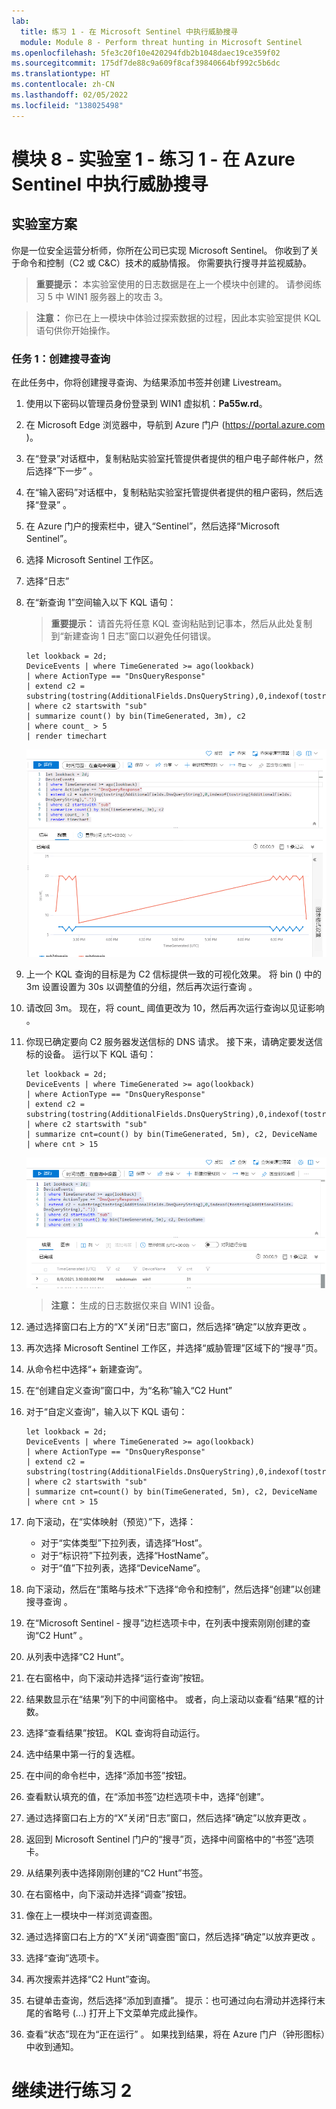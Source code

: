 ```yaml
---
lab:
  title: 练习 1 - 在 Microsoft Sentinel 中执行威胁搜寻
  module: Module 8 - Perform threat hunting in Microsoft Sentinel
ms.openlocfilehash: 5fe3c20f10e420294fdb2b1048daec19ce359f02
ms.sourcegitcommit: 175df7de88c9a609f8caf39840664bf992c5b6dc
ms.translationtype: HT
ms.contentlocale: zh-CN
ms.lasthandoff: 02/05/2022
ms.locfileid: "138025498"
---
```

# <a name="module-8---lab-1---exercise-1---perform-threat-hunting-in-microsoft-sentinel"></a>模块 8 - 实验室 1 - 练习 1 - 在 Azure Sentinel 中执行威胁搜寻

## <a name="lab-scenario"></a>实验室方案

你是一位安全运营分析师，你所在公司已实现 Microsoft Sentinel。 你收到了关于命令和控制（C2 或 C&C）技术的威胁情报。 你需要执行搜寻并监视威胁。

>**重要提示：** 本实验室使用的日志数据是在上一个模块中创建的。 请参阅练习 5 中 WIN1 服务器上的攻击 3。

>**注意：** 你已在上一模块中体验过探索数据的过程，因此本实验室提供 KQL 语句供你开始操作。 


### <a name="task-1-create-a-hunting-query"></a>任务 1：创建搜寻查询

在此任务中，你将创建搜寻查询、为结果添加书签并创建 Livestream。

1. 使用以下密码以管理员身份登录到 WIN1 虚拟机：**Pa55w.rd**。  

1. 在 Microsoft Edge 浏览器中，导航到 Azure 门户 (https://portal.azure.com )。

1. 在“登录”对话框中，复制粘贴实验室托管提供者提供的租户电子邮件帐户，然后选择“下一步”  。

1. 在“输入密码”对话框中，复制粘贴实验室托管提供者提供的租户密码，然后选择“登录”  。

1. 在 Azure 门户的搜索栏中，键入“Sentinel”，然后选择“Microsoft Sentinel”。

1. 选择 Microsoft Sentinel 工作区。

1. 选择“日志” 

1. 在“新查询 1”空间输入以下 KQL 语句：

   >**重要提示：** 请首先将任意 KQL 查询粘贴到记事本，然后从此处复制到“新建查询 1 日志”窗口以避免任何错误。

   ```KQL
   let lookback = 2d;
   DeviceEvents | where TimeGenerated >= ago(lookback) 
   | where ActionType == "DnsQueryResponse"
   | extend c2 = substring(tostring(AdditionalFields.DnsQueryString),0,indexof(tostring(AdditionalFields.DnsQueryString),"."))
   | where c2 startswith "sub"
   | summarize count() by bin(TimeGenerated, 3m), c2
   | where count_ > 5
   | render timechart 
   ```

   ![屏幕快照](../Media/SC200_hunting1.png)

1. 上一个 KQL 查询的目标是为 C2 信标提供一致的可视化效果。 将 bin () 中的 3m 设置设置为 30s 以调整值的分组，然后再次运行查询 。

1. 请改回 3m。 现在，将 count_ 阈值更改为 10，然后再次运行查询以见证影响 。

1. 你现已确定要向 C2 服务器发送信标的 DNS 请求。 接下来，请确定要发送信标的设备。 运行以下 KQL 语句：

   ```KQL
   let lookback = 2d;
   DeviceEvents | where TimeGenerated >= ago(lookback) 
   | where ActionType == "DnsQueryResponse"
   | extend c2 = substring(tostring(AdditionalFields.DnsQueryString),0,indexof(tostring(AdditionalFields.DnsQueryString),".")) 
   | where c2 startswith "sub"
   | summarize cnt=count() by bin(TimeGenerated, 5m), c2, DeviceName
   | where cnt > 15
   ```

   ![屏幕快照](../Media/SC200_hunting2.png)

   >**注意：** 生成的日志数据仅来自 WIN1 设备。

1. 通过选择窗口右上方的“X”关闭“日志”窗口，然后选择“确定”以放弃更改 。 

1. 再次选择 Microsoft Sentinel 工作区，并选择“威胁管理”区域下的“搜寻”页。

1. 从命令栏中选择“+ 新建查询”。

1. 在“创建自定义查询”窗口中，为“名称”输入“C2 Hunt” 

1. 对于“自定义查询”，输入以下 KQL 语句：

   ```KQL
   let lookback = 2d;
   DeviceEvents | where TimeGenerated >= ago(lookback) 
   | where ActionType == "DnsQueryResponse"
   | extend c2 = substring(tostring(AdditionalFields.DnsQueryString),0,indexof(tostring(AdditionalFields.DnsQueryString),"."))
   | where c2 startswith "sub"
   | summarize cnt=count() by bin(TimeGenerated, 5m), c2, DeviceName
   | where cnt > 15
   ```

1. 向下滚动，在“实体映射（预览）”下，选择：

    - 对于“实体类型”下拉列表，请选择“Host”。
    - 对于“标识符”下拉列表，选择“HostName”。
    - 对于“值”下拉列表，选择“DeviceName”。

1. 向下滚动，然后在“策略与技术”下选择“命令和控制”，然后选择“创建”以创建搜寻查询 。

1. 在“Microsoft Sentinel - 搜寻”边栏选项卡中，在列表中搜索刚刚创建的查询“C2 Hunt” 。

1. 从列表中选择“C2 Hunt”。

1. 在右窗格中，向下滚动并选择“运行查询”按钮。

1. 结果数显示在“结果”列下的中间窗格中。 或者，向上滚动以查看“结果”框的计数。

1. 选择“查看结果”按钮。 KQL 查询将自动运行。

1. 选中结果中第一行的复选框。 

1. 在中间的命令栏中，选择“添加书签”按钮。

1. 查看默认填充的值，在“添加书签”边栏选项卡中，选择“创建”。

1. 通过选择窗口右上方的“X”关闭“日志”窗口，然后选择“确定”以放弃更改 。 

1. 返回到 Microsoft Sentinel 门户的“搜寻”页，选择中间窗格中的“书签”选项卡。

1. 从结果列表中选择刚刚创建的“C2 Hunt”书签。

1. 在右窗格中，向下滚动并选择“调查”按钮。

1. 像在上一模块中一样浏览调查图。

1. 通过选择窗口右上方的“X”关闭“调查图”窗口，然后选择“确定”以放弃更改 。 

1. 选择“查询”选项卡。

1. 再次搜索并选择“C2 Hunt”查询。

1. 右键单击查询，然后选择“添加到直播”。 提示：也可通过向右滑动并选择行末尾的省略号 (...) 打开上下文菜单完成此操作。

1. 查看“状态”现在为“正在运行” 。 如果找到结果，将在 Azure 门户（钟形图标）中收到通知。

# <a name="proceed-to-exercise-2"></a>继续进行练习 2
